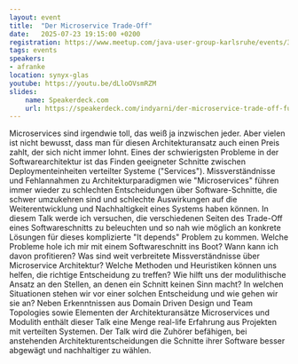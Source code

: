 ```yaml
---
layout: event
title:  "Der Microservice Trade-Off"
date:   2025-07-23 19:15:00 +0200
registration: https://www.meetup.com/java-user-group-karlsruhe/events/308089818/
tags: events
speakers:
- afranke
location: synyx-glas
youtube: https://youtu.be/dLloOVsmRZM
slides:
    name: Speakerdeck.com
    url: https://speakerdeck.com/indyarni/der-microservice-trade-off-fur-jug-60min-version
---
```


Microservices sind irgendwie toll, das weiß ja inzwischen jeder. Aber vielen ist nicht bewusst, dass man für diesen Architekturansatz auch einen Preis zahlt, der sich nicht immer lohnt. Eines der schwierigsten Probleme in der Softwarearchitektur ist das Finden geeigneter Schnitte zwischen Deploymenteinheiten verteilter Systeme ("Services"). Missverständnisse und Fehlannahmen zu Architekturparadigmen wie "Microservices" führen immer wieder zu schlechten Entscheidungen über Software-Schnitte, die schwer umzukehren sind und schlechte Auswirkungen auf die Weiterentwicklung und Nachhaltigkeit eines Systems haben können. In diesem Talk werde ich versuchen, die verschiedenen Seiten des Trade-Off eines Softwareschnitts zu beleuchten und so nah wie möglich an konkrete Lösungen für dieses komplizierte "It depends" Problem zu kommen. Welche Probleme hole ich mir mit einem Softwareschnitt ins Boot? Wann kann ich davon profitieren? Was sind weit verbreitete Missverständnisse über Microservice Architektur? Welche Methoden und Heuristiken können uns helfen, die richtige Entscheidung zu treffen? Wie hilft uns der modulithische Ansatz an den Stellen, an denen ein Schnitt keinen Sinn macht? In welchen Situationen stehen wir vor einer solchen Entscheidung und wie gehen wir sie an? Neben Erkenntnissen aus Domain Driven Design und Team Topologies sowie Elementen der Architekturansätze Microservices und Modulith enthält dieser Talk eine Menge real-life Erfahrung aus Projekten mit verteilten Systemen. Der Talk wird die Zuhörer befähigen, bei anstehenden Architekturentscheidungen die Schnitte ihrer Software besser abgewägt und nachhaltiger zu wählen.
